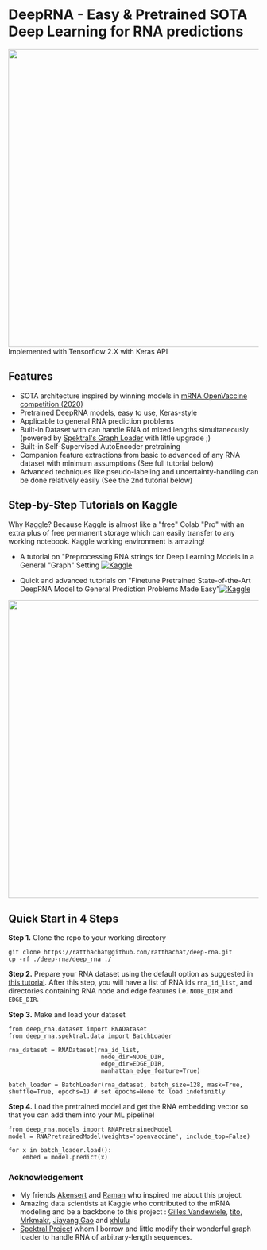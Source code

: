 # DeepRNA - Easy &amp; Pretrained SOTA Deep Learning for RNA predictions
<img src=https://i.ibb.co/TmJ2k5S/RNABody-Model.png width="600">
Implemented with Tensorflow 2.X with Keras API

## **Features**

* SOTA architecture inspired by winning models in [mRNA OpenVaccine competition (2020)](https://www.kaggle.com/c/stanford-covid-vaccine) 
* Pretrained DeepRNA models, easy to use, Keras-style
* Applicable to general RNA prediction problems
* Built-in Dataset with can handle RNA of mixed lengths simultaneously (powered by [Spektral's Graph Loader](https://github.com/danielegrattarola/spektral) with little upgrade ;)
* Built-in Self-Supervised AutoEncoder pretraining
* Companion feature extractions from basic to advanced of any RNA dataset with minimum assumptions (See full tutorial below) 
* Advanced techniques like pseudo-labeling and uncertainty-handling can be done relatively easily (See the 2nd tutorial below)

## **Step-by-Step Tutorials on Kaggle**

Why Kaggle? Because Kaggle is almost like a "free" Colab "Pro" with an extra plus of free permanent storage which can easily transfer to any working notebook.
Kaggle working environment is amazing!

* A tutorial on "Preprocessing RNA strings for Deep Learning Models in a General "Graph" Setting [![Kaggle](https://kaggle.com/static/images/open-in-kaggle.svg)](https://www.kaggle.com/ratthachat/preprocessing-deep-learning-input-from-rna-string)

* Quick and advanced tutorials on "Finetune Pretrained State-of-the-Art DeepRNA Model to General Prediction Problems Made Easy"[![Kaggle](https://kaggle.com/static/images/open-in-kaggle.svg)](https://www.kaggle.com/ratthachat/tutorial-pretrained-sota-deeprna-model-made-easy)

<img src=https://i.ibb.co/8mkQ1vh/RNA-data-preprocessing.png width="600">


## Quick Start in 4 Steps
**Step 1.** Clone the repo to your working directory
```
git clone https://ratthachat@github.com/ratthachat/deep-rna.git
cp -rf ./deep-rna/deep_rna ./
```

**Step 2.** Prepare your RNA dataset using the default option as suggested in [this tutorial](https://www.kaggle.com/ratthachat/preprocessing-deep-learning-input-from-rna-string).
After this step, you will have a list of RNA ids `rna_id_list`, and directories containing
RNA node and edge features i.e. `NODE_DIR` and `EDGE_DIR`.

**Step 3.** Make and load your dataset
```
from deep_rna.dataset import RNADataset
from deep_rna.spektral.data import BatchLoader

rna_dataset = RNADataset(rna_id_list,
                          node_dir=NODE_DIR,
                          edge_dir=EDGE_DIR,
                          manhattan_edge_feature=True)

batch_loader = BatchLoader(rna_dataset, batch_size=128, mask=True, shuffle=True, epochs=1) # set epochs=None to load indefinitly
```

**Step 4.** Load the pretrained model and get the RNA embedding vector so that you can add them into your ML pipeline!
```
from deep_rna.models import RNAPretrainedModel
model = RNAPretrainedModel(weights='openvaccine', include_top=False)

for x in batch_loader.load():
    embed = model.predict(x)
```

### Acknowledgement

* My friends [Akensert](https://github.com/akensert/) and [Raman](https://github.com/SamusRam) who inspired me about this project.
* Amazing data scientists at Kaggle who contributed to the mRNA modeling and be a backbone to this project : [Gilles Vandewiele](https://www.kaggle.com/group16), [tito](https://www.kaggle.com/its7171), [Mrkmakr](https://www.kaggle.com/mrkmakr), [Jiayang Gao](https://www.kaggle.com/nullrecurrent) and [xhlulu](https://www.kaggle.com/xhlulu)
* [Spektral Project](https://github.com/danielegrattarola/spektral) whom I borrow and little modify their wonderful graph loader to handle RNA of arbitrary-length sequences.
